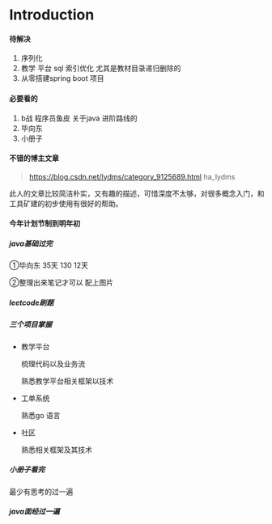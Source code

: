 # Introduction

#### 待解决

1. 序列化
2. 教学 平台 sql 索引优化  尤其是教材目录递归删除的
3. 从零搭建spring boot 项目 

#### 必要看的

1. b战 程序员鱼皮 关于java 进阶路线的
2. 毕向东
3. 小册子



#### 不错的博主文章

>https://blog.csdn.net/lydms/category_9125689.html    ha_lydms

此人的文章比较简洁朴实，又有趣的描述，可惜深度不太够，对很多概念入门，和工具矿建的初步使用有很好的帮助。



#### 今年计划节制到明年初

##### java基础过完  

①毕向东 35天 130 12天 

②整理出来笔记才可以 配上图片

##### leetcode刷题

##### 三个项目掌握

- 教学平台

  梳理代码以及业务流

  熟悉教学平台相关框架以技术

- 工单系统

  熟悉go 语言 

- 社区

  熟悉相关框架及其技术

##### 小册子看完

最少有思考的过一遍

##### java面经过一遍


